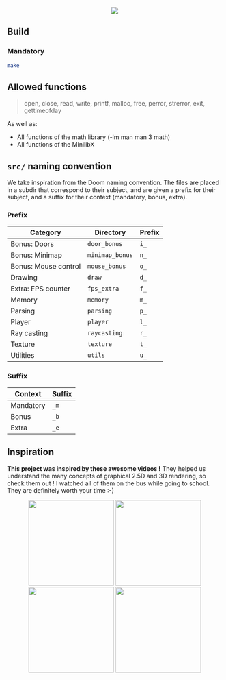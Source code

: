 <div align="center">
	<img src="https://github.com/ayogun/42-project-badges/raw/main/covers/cover-cub3d.png" />
</div>

## Build

### Mandatory

```sh
make
```

## Allowed functions

> open, close, read, write,
> printf, malloc, free, perror,
> strerror, exit, gettimeofday

As well as:

-   All functions of the math library (-lm man man 3 math)
-   All functions of the MinilibX

## `src/` naming convention

We take inspiration from the Doom naming convention. The files are placed in a subdir that correspond to their subject,
and are given a prefix for their subject, and a suffix for their context (mandatory, bonus, extra).

### Prefix

| Category | Directory | Prefix |
| -- | -- | -- |
| Bonus: Doors | `door_bonus` | `i_` |
| Bonus: Minimap | `minimap_bonus` | `n_` |
| Bonus: Mouse control  | `mouse_bonus` | `o_` |
| Drawing  | `draw` | `d_` |
| Extra: FPS counter  | `fps_extra` | `f_` |
| Memory  | `memory` | `m_` |
| Parsing  | `parsing` | `p_` |
| Player  | `player` | `l_` |
| Ray casting | `raycasting` | `r_` |
| Texture  | `texture` | `t_` |
| Utilities | `utils` | `u_` |

### Suffix

| Context | Suffix |
| -- | -- |
| Mandatory | `_m` |
| Bonus | `_b` |
| Extra | `_e` |

## Inspiration

**This project was inspired by these awesome videos !** They helped us understand the many concepts of graphical 2.5D and 3D rendering, so check them out !
I watched all of them on the bus while going to school. They are definitely worth your time :-)

<!-- Centered video cards -->
<p align="center">
  <a href="https://www.youtube.com/watch?v=fSjc8vLMg8c"><img src=".github/assets/vid_jdh.png" width="200" /></a>
  <a href="https://www.youtube.com/watch?v=gYRrGTC7GtA"><img src=".github/assets/vid_3dsage.png" width="200" /></a>
  <a href="https://www.youtube.com/watch?v=HQYsFshbkYw"><img src=".github/assets/vid_bisqwit.png" width="200" /></a>
  <a href="https://www.youtube.com/watch?v=VxoWl8w2eTw"><img src=".github/assets/vid_scrotumdepoulpe.png" width="200" /></a>
</p>
